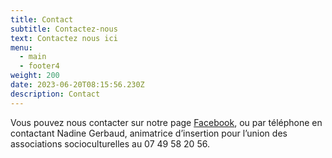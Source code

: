 ```yaml
---
title: Contact
subtitle: Contactez-nous
text: Contactez nous ici
menu:
  - main
  - footer4
weight: 200
date: 2023-06-20T08:15:56.230Z
description: Contact
---
```


Vous pouvez nous contacter sur notre page [Facebook](https://www.facebook.com/profile.php?id=100089745422663), 
ou par téléphone en contactant Nadine Gerbaud, 
animatrice d’insertion pour l’union des associations socioculturelles au 07 49 58 20 56.